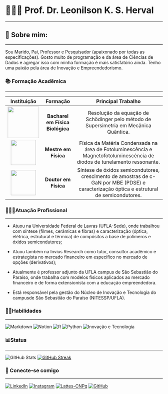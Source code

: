 # 🧑🏽‍🏫 Prof. Dr. Leonilson K. S. Herval

---

## 💬 Sobre mim:

---

Sou Marido, Pai, Professor e Pesquisador (apaixonado por todas as especificações). Gosto muito de programação e da área de Ciências de Dados e agregar isso com minha formação é mais satisfatório ainda. Tenho uma paixão pela área de Inovação e Empreendedorismo.

### 📚 Formação Acadêmica

---

|                                                           Instituição                                                            |             Formação             |                                                            Principal Trabalho                                                             |
| :------------------------------------------------------------------------------------------------------------------------------: | :------------------------------: | :---------------------------------------------------------------------------------------------------------------------------------------: |
|              <img src="https://www.ibilce.unesp.br/Home/Departamentos/Matematica/cejta/logo-unesp.png" width = 100>              | **Bacharel em Física Biológica** |                           Resolução da equação de Schödinger pelo método de Supersimetria em Mecânica Quântica.                           |
| <img src="https://www.ppge.ufscar.br/pt-br/assets/imagens/logotipos-para-uso-academico/logo-ufscar-fundo-branco.jpg" width = 80> |       **Mestre em Física**       |         Física da Matéria Condensada na área de Fotoluminescência e Magnetofotoluminescência de diodos de tunelamento ressonante.         |
| <img src="https://www.ppge.ufscar.br/pt-br/assets/imagens/logotipos-para-uso-academico/logo-ufscar-fundo-branco.jpg" width = 80> |       **Doutor em Física**       | Síntese de óxidos semicondutores, crescimento de amostras de c-GaN por MBE (PDSE) e caracterização óptica e estrutural de semicondutores. |

### 👨🏽‍💻Atuação Profissional

---

- Atuou na Universidade Federal de Lavras (UFLA-Sede), onde trabalhou com síntese (filmes, cerâmicas e fibras) e caracterização (óptica, elétrica, estrutural e térmica) de compósitos a base de polímeros e óxidos semicondutores;

- Atuou também na Invius Research como tutor, consultor acadêmico e estrategista no mercado financeiro em específico no mercado de opções (derivativos);

- Atualmente é professor adjunto da UFLA campus de São Sebastião do Paraíso, onde trabalha com modelos físicos aplicados ao mercado financeiro e de forma extensionista com a educação empreendedora.
- Está responsável pela gestão do Núcleo de Inovação e Tecnologia do campusde São Sebastião do Paraíso (NITESSP/UFLA).

### 🥷🏽Habilidades

---

![Markdown](https://img.shields.io/badge/Markdown-000?style=for-the-badge&logo=markdown) ![Notion](https://img.shields.io/badge/Notion-000?style=for-the-badge&logo=notion)
![R](https://img.shields.io/badge/R-000?style=for-the-badge&logo=R)
![Python](https://img.shields.io/badge/Python-000?style=for-the-badge&logo=python)
![Inovação e Tecnologia](https://img.shields.io/badge/Inovação_e_Tecnologia-000?style=for-the-badge&logo=icinga)

### 📊Status

---

![GitHub Stats](https://github-readme-stats.vercel.app/api?username=leonilson-kiyoshi&theme=transparent&bg_color=000&border_color=30A3DC&show_icons=true&icon_color=30A3DC&title_color=E94D5F&text_color=FFF)
[![GitHub Streak](https://streak-stats.demolab.com/?user=leonilson-kiyoshi&theme=bear&background=000&border=30A3DC&dates=FFF)](https://git.io/streak-stats)

### 🔗 Conecte-se comigo

---

[![LinkedIn](https://img.shields.io/badge/LinkedIn-000?style=for-the-badge&logo=linkedin&logoColor=0E76A8)](https://www.linkedin.com/in/leonilson-kiyoshi-sato-de-herval-127b5335/)
[![Instagram](https://img.shields.io/badge/Instagram-000?style=for-the-badge&logo=instagram)](https://www.instagram.com/leonilsonk/)
[![Lattes-CNPq](https://img.shields.io/badge/lattes_CNPq-000?style=for-the-badge&logo=cnpq)](http://lattes.cnpq.br/5725850954671583)
[![GitHub](https://img.shields.io/badge/GitHUB-000?style=for-the-badge&logo=github)](https://github.com/leonilson-kiyoshi)
